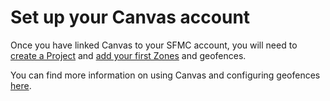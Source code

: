 Set up your Canvas account
==========================

Once you have linked Canvas to your SFMC account, you will need to [create a Project](../../Canvas/Creating%20a%20new%20project.md) and [add your first Zones](../../Canvas/Add%20a%20new%20zone.md) and geofences.

You can find more information on using Canvas and configuring geofences [here](../../Canvas/Overview.md).